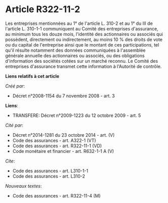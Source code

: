 # Article R322-11-2

Les entreprises mentionnées au 1° de l'article L. 310-2 et au 1° du III de l'article L. 310-1-1 communiquent au Comité des
entreprises d'assurance, au minimum tous les douze mois, l'identité des actionnaires ou associés qui possèdent, directement
ou indirectement, au moins 10 % des droits de vote ou du capital de l'entreprise ainsi que le montant de ces participations,
tel qu'il résulte notamment des données communiquées à l'assemblée générale annuelle des actionnaires ou associés, ou des
obligations d'information des sociétés cotées sur un marché reconnu. Le Comité des entreprises d'assurance transmet cette
information à l'Autorité de contrôle.

**Liens relatifs à cet article**

_Créé par_:

  - Décret n°2008-1154 du 7 novembre 2008 - art. 3

**Liens**:

  - TRANSFERE: Décret n°2009-1223 du 12 octobre 2009 - art. 5

_Cité par_:

  - Décret n°2014-1281 du 23 octobre 2014 - art. (V)
  - Code des assurances - art. A322-1 (VT)
  - Code des assurances - art. R322-11-1 (VD)
  - Code monétaire et financier - art. R632-1-1 A (V)

_Cite_:

  - Code des assurances - art. L310-1-1
  - Code des assurances - art. L310-2

_Nouveaux textes_:

  - Code des assurances - art. R322-11-4 (M)
